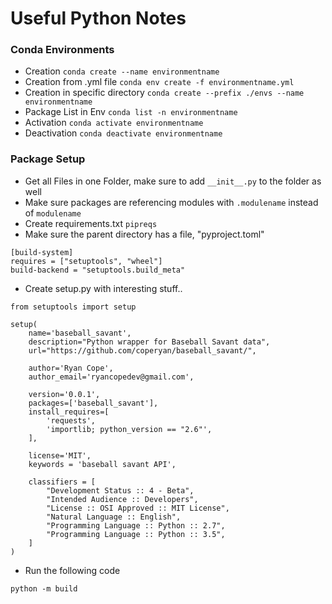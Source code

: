 # Useful Python Notes

### Conda Environments

- Creation
  `conda create --name environmentname`
- Creation from .yml file
  `conda env create -f environmentname.yml`
- Creation in specific directory
  `conda create --prefix ./envs --name environmentname`
- Package List in Env
  `conda list -n environmentname`
- Activation
  `conda activate environmentname`
- Deactivation
  `conda deactivate environmentname`

### Package Setup

- Get all Files in one Folder, make sure to add `__init__.py` to the folder as well
- Make sure packages are referencing modules with `.modulename` instead of `modulename`
- Create requirements.txt
  `pipreqs`
- Make sure the parent directory has a file, "pyproject.toml"

```
[build-system]
requires = ["setuptools", "wheel"]
build-backend = "setuptools.build_meta"
```

- Create setup.py with interesting stuff..

```
from setuptools import setup

setup(
    name='baseball_savant',
    description="Python wrapper for Baseball Savant data",
    url="https://github.com/coperyan/baseball_savant/",

    author='Ryan Cope',
    author_email='ryancopedev@gmail.com',

    version='0.0.1',
    packages=['baseball_savant'],
    install_requires=[
        'requests',
        'importlib; python_version == "2.6"',
    ],

    license='MIT',
    keywords = 'baseball savant API',

    classifiers = [
        "Development Status :: 4 - Beta",
        "Intended Audience :: Developers",
        "License :: OSI Approved :: MIT License",
        "Natural Language :: English",
        "Programming Language :: Python :: 2.7",
        "Programming Language :: Python :: 3.5",
    ]
)
```

- Run the following code

```
python -m build
```
